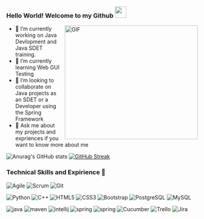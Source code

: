 ### Hello World! Welcome to my Github <img src="https://raw.githubusercontent.com/aemmadi/aemmadi/master/wave.gif" width="30px">
  <img align="right" alt="GIF" src="https://github.com/abhisheknaiidu/abhisheknaiidu/blob/master/code.gif?raw=true" width="350" height="300" /> 

- 🔭 I’m currently working on Java Devlopment and Java SDET training.
- 🌱 I’m currently learning Web GUI Testing
- 👯 I’m looking to collaborate on Java projects as an SDET or a Developer using the Spring Framework
- 💬 Ask me about my projects and expriences if you want to know more about me


![Anurag's GitHub stats](https://github-readme-stats.vercel.app/api?username=manit97&theme=dark&show_icons=true) [![GitHub Streak](http://github-readme-streak-stats.herokuapp.com?user=Manit97&theme=onedark)](https://git.io/streak-stats)



### Technical Skills and Expirience 👋
![Agile](https://img.shields.io/badge/-Agile-2496ED?style=flat&logo=Agile&logoColor=white)
![Scrum](https://img.shields.io/badge/-Scrum-2496ED?style=flat&logo=Scrum&logoColor=white)
![Git](https://img.shields.io/badge/-Git-F05032?style=flat&logo=Git&logoColor=white)

![Python](https://img.shields.io/badge/-Python-black?style=flat-square&logo=Python)
![C++](https://img.shields.io/badge/-C++-00599C?style=flat-square&logo=c)
![HTML5](https://img.shields.io/badge/-HTML5-E34F26?style=flat-square&logo=html5&logoColor=white)
![CSS3](https://img.shields.io/badge/-CSS3-1572B6?style=flat-square&logo=css3)
![Bootstrap](https://img.shields.io/badge/-Bootstrap-563D7C?style=flat-square&logo=bootstrap)
![PostgreSQL](https://img.shields.io/badge/-PostgreSQL-336791?style=flat-square&logo=postgresql)
![MySQL](https://img.shields.io/badge/-MySQL-black?style=flat-square&logo=mysql)

![java](https://img.shields.io/badge/java-007396.svg?&style=for-the-badge&logo=java&logoColor=white)
![maven](https://img.shields.io/badge/Apache%20Maven-%23C71A36.svg?&style=for-the-badge&logo=apache-maven&logoColor=white)
![intellij](https://img.shields.io/badge/intelliJ%20IDEA-%23000000.svg?&style=for-the-badge&logo=intellij-idea&logoColor=white)
![spring](https://img.shields.io/badge/SPRING%20BOOT-green.svg?&style=for-the-badge&logo=SPRINGBOOT&logoColor=white)
![spring](https://img.shields.io/badge/SPRING-green.svg?&style=for-the-badge&logo=SPRING&logoColor=white)
![Cucumber](https://img.shields.io/badge/CUCUMBER-green.svg?&style=for-the-badge&logo=CUCUMBER&logoColor=white)
![Trello](https://img.shields.io/badge/Trello-0079BF.svg?&style=for-the-badge&logo=Trello&logoColor=white)
![Jira](https://img.shields.io/badge/Jira-0052CC.svg?&style=for-the-badge&logo=Jira&logoColor=white) 
<!--
**Manit97/Manit97** is a ✨ _special_ ✨ repository because its `README.md` (this file) appears on your GitHub profile.
-->
